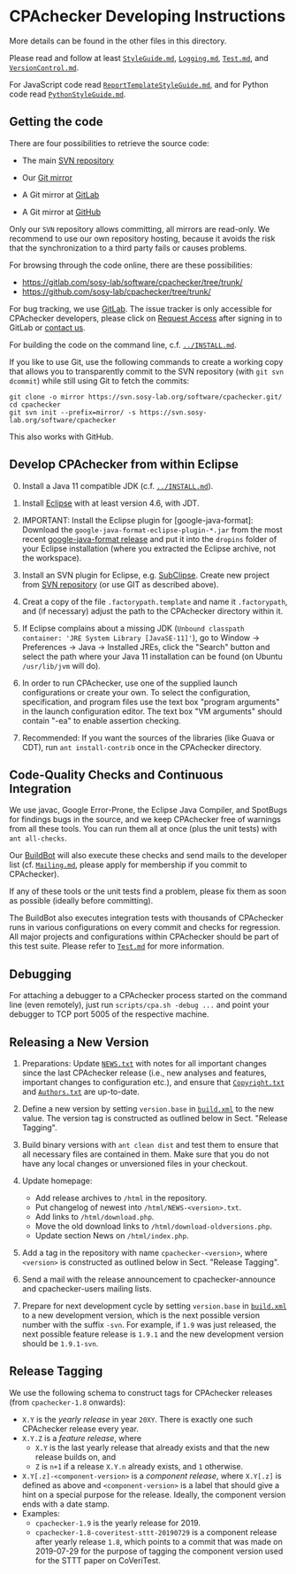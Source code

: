 CPAchecker Developing Instructions
==================================

More details can be found in the other files in this directory.

Please read and follow at least [`StyleGuide.md`](StyleGuide.md),
[`Logging.md`](Logging.md), [`Test.md`](Test.md), and [`VersionControl.md`](VersionControl.md).

For JavaScript code read [`ReportTemplateStyleGuide.md`](ReportTemplateStyleGuide.md),
and for Python code read [`PythonStyleGuide.md`](PythonStyleGuide.md).


Getting the code
----------------

There are four possibilities to retrieve the source code:

- The main [SVN repository](https://svn.sosy-lab.org/software/cpachecker)

- Our [Git mirror](https://svn.sosy-lab.org/software/cpachecker.git)

- A Git mirror at [GitLab](https://gitlab.com/sosy-lab/software/cpachecker/)

- A Git mirror at [GitHub](https://github.com/sosy-lab/cpachecker)

Only our `SVN` repository allows committing,
all mirrors are read-only.
We recommend to use our own repository hosting,
because it avoids the risk that the synchronization to a third party
fails or causes problems.

For browsing through the code online,
there are these possibilities:

- https://gitlab.com/sosy-lab/software/cpachecker/tree/trunk/
- https://github.com/sosy-lab/cpachecker/tree/trunk/

For bug tracking, we use [GitLab](https://gitlab.com/sosy-lab/software/cpachecker/issues).
The issue tracker is only accessible for CPAchecker developers,
please click on [Request Access](https://gitlab.com/sosy-lab/software/cpachecker/) after signing in to GitLab
or [contact us](Mailing.md).

For building the code on the command line, c.f. [`../INSTALL.md`](../INSTALL.md).


If you like to use Git, use the following commands
to create a working copy that allows you to transparently
commit to the SVN repository (with `git svn dcommit`)
while still using Git to fetch the commits:

```
git clone -o mirror https://svn.sosy-lab.org/software/cpachecker.git/
cd cpachecker
git svn init --prefix=mirror/ -s https://svn.sosy-lab.org/software/cpachecker
```

This also works with GitHub.


Develop CPAchecker from within Eclipse
--------------------------------------

0. Install a Java 11 compatible JDK (c.f. [`../INSTALL.md`](../INSTALL.md)).

1. Install [Eclipse](http://www.eclipse.org/) with at least version 4.6, with JDT.

2. IMPORTANT: Install the Eclipse plugin for [google-java-format]:
   Download the `google-java-format-eclipse-plugin-*.jar`
   from the most recent [google-java-format release](https://github.com/google/google-java-format/releases)
   and put it into the `dropins` folder of your Eclipse installation
   (where you extracted the Eclipse archive, not the workspace).

3. Install an SVN plugin for Eclipse, e.g. [SubClipse](http://subclipse.tigris.org).
   Create new project from [SVN repository](https://svn.sosy-lab.org/software/cpachecker/trunk)
   (or use GIT as described above).

4. Creat a copy of the file `.factorypath.template` and name it `.factorypath`,
   and (if necessary) adjust the path to the CPAchecker directory within it.

5. If Eclipse complains about a missing JDK
   (`Unbound classpath container: 'JRE System Library [JavaSE-11]'`),
   go to Window -> Preferences -> Java -> Installed JREs,
   click the "Search" button and select the path where your Java 11 installation
   can be found (on Ubuntu `/usr/lib/jvm` will do).

6. In order to run CPAchecker, use one of the supplied launch configurations
   or create your own.
   To select the configuration, specification, and program files use the
   text box "program arguments" in the launch configuration editor.
   The text box "VM arguments" should contain "-ea" to enable assertion checking.

7. Recommended:
   If you want the sources of the libraries (like Guava or CDT),
   run `ant install-contrib` once in the CPAchecker directory.


Code-Quality Checks and Continuous Integration
----------------------------------------------

We use javac, Google Error-Prone, the Eclipse Java Compiler, and SpotBugs
for findings bugs in the source, and we keep CPAchecker
free of warnings from all these tools.
You can run them all at once (plus the unit tests) with `ant all-checks`.

Our [BuildBot](https://buildbot.sosy-lab.org/buildbot/waterfall)
will also execute these checks and send mails to the developer list
(cf. [`Mailing.md`](Mailing.md), please apply for membership if you commit to CPAchecker).

If any of these tools or the unit tests find a problem,
please fix them as soon as possible (ideally before committing).

The BuildBot also executes integration tests with thousands of CPAchecker runs
in various configurations on every commit and checks for regression.
All major projects and configurations within CPAchecker should be part of this test suite.
Please refer to [`Test.md`](Test.md) for more information.


Debugging
---------

For attaching a debugger to a CPAchecker process started on the command line (even remotely),
just run `scripts/cpa.sh -debug ...` and point your debugger to TCP port 5005
of the respective machine.


Releasing a New Version
-----------------------

1. Preparations:
   Update [`NEWS.txt`](../NEWS.txt) with notes for all important changes since the last
   CPAchecker release (i.e., new analyses and features, important changes to
   configuration etc.),
   and ensure that [`Copyright.txt`](../Copyright.txt) and [`Authors.txt`](../Authors.txt) are up-to-date.

2. Define a new version by setting `version.base` in [`build.xml`](../build.xml) to the new value.
   The version tag is constructed as outlined below in Sect. "Release Tagging".

3. Build binary versions with `ant clean dist` and test them to ensure
   that all necessary files are contained in them.
   Make sure that you do not have any local changes
   or unversioned files in your checkout.

4. Update homepage:
   - Add release archives to `/html` in the repository.
   - Put changelog of newest into `/html/NEWS-<version>.txt`.
   - Add links to `/html/download.php`.
   - Move the old download links to `/html/download-oldversions.php`.
   - Update section News on `/html/index.php`.

5. Add a tag in the repository with name `cpachecker-<version>`,
   where `<version>` is constructed as outlined below in Sect. "Release Tagging".

6. Send a mail with the release announcement to cpachecker-announce and
   cpachecker-users mailing lists.

7. Prepare for next development cycle by setting `version.base` in [`build.xml`](../build.xml)
   to a new development version, which is the next possible version number
   with the suffix `-svn`.
   For example, if `1.9` was just released, the next possible feature release
   is `1.9.1` and the new development version should be `1.9.1-svn`.


Release Tagging
---------------

We use the following schema to construct tags for CPAchecker releases
(from `cpachecker-1.8` onwards):

- `X.Y` is the *yearly release* in year `20XY`.
  There is exactly one such CPAchecker release every year.
- `X.Y.Z` is a *feature release*, where
  - `X.Y` is the last yearly release that already exists and that the new release builds on, and
  - `Z` is `n+1` if a release `X.Y.n` already exists, and `1` otherwise.
- `X.Y[.z]-<component-version>` is a *component release*, where
   `X.Y[.z]` is defined as above and `<component-version>` is a label that
    should give a hint on a special purpose for the release.
    Ideally, the component version ends with a date stamp.
- Examples:
  - `cpachecker-1.9` is the yearly release for 2019.
  - `cpachecker-1.8-coveritest-sttt-20190729` is a component release after yearly release `1.8`,
    which points to a commit that was made on 2019-07-29
    for the purpose of tagging the component version used for the STTT paper on CoVeriTest.

